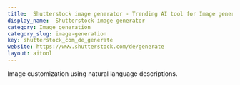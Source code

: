 ```yaml
---
title:  Shutterstock image generator - Trending AI tool for Image generation
display_name:  Shutterstock image generator
category: Image generation
category_slug: image-generation
key: shutterstock_com_de_generate
website: https://www.shutterstock.com/de/generate
layout: aitool
---
```


Image customization using natural language descriptions.
